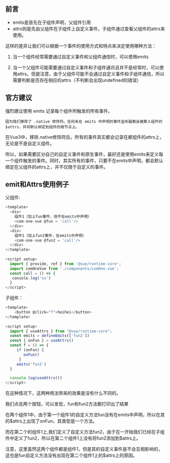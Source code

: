 ## 前言
* emits是首先在子组件声明，父组件引用
* attrs则是先由父组件在子组件上自定义事件，子组件通过查看父组件的attrs来使用。

这样的差异让我们可以根据一个事件的使用方式和特点来决定使用哪种方法：

1. 当一个组件经常需要通过自定义事件和父组件通信时，可以使用emits

2. 当一个父组件可能需要通过自定义事件和子组件通讯且并不是经常时，可以使用attrs。但是注意，由于父组件可能不会通过自定义事件和子组件通信，所以需要判断是否存在相应的attrs（不判断会出现undefined的错误）


## 官方建议
强烈建议使用 emits 记录每个组件所触发的所有事件。
```
因为我们移除了 .native 修饰符。任何未在 emits 中声明的事件监听器都会被算入组件的 $attrs，并将默认绑定到组件的根节点上。
```

在Vue3中，移除.native修饰符后，所有的事件其实都会记录在都组件的attrs上，无论是不是自定义组件。

所以，如果需要区分自己的自定义事件和原生事件，最好还是使用emits来定义每一个组件触发的事件。同时，其实所有的事件，只要不在emits中声明，都会默认绑定在父组件的attrs上，并不仅限于自定义的事件。

## emit和Attrs使用例子
父组件:
```javaScript
<template>
  <div>
    组件1（加上fun事件，但不在emits中声明）
    <com-one-vue @fun = 'call'/>
  </div>
  <div>
    组件1（加上fun2事件，在emits中声明）
    <com-one-vue @fun2 = 'call'/>
  </div>
</template>
​
<script setup>
  import { provide, ref } from '@vue/runtime-core';
  import comOneVue from './components/comOne.vue';
  const call = () => {
   console.log('xx')
  }
</script>
```

子组件：
```javaScript
<template>
    <button @click="f">heihei</button>
</template>
​
<script setup>
  import { useAttrs } from "@vue/runtime-core";
  const emits = defineEmits(['fun2'])
  const { onFun } = useAttrs()
  const f = () => {
     if (onFun) {
        onFun()
      }
     emits('fun2')
  }

  console.log(useAttrs())
</script> 
```

在这种情况下，这两种用法带来的效果是没有什么不同的。

我们点击两个按钮，可以发现，fun和fun2方法都打印出了结果

在两个组件1中，由于第一个组件1的自定义方法fun没有在emits中声明，所以在其的$attrs上出现了onFun，其类型是一个方法。

而在第二个的组件1上,我们定义了自定义方法fun2，由于在一开始我们已经在子组件中定义了fun2，所以在第二个组件1上没有将fun2添加到$attrs上。

注意，这里虽然这两个组件都是组件1，但是其的自定义事件是不会互相影响的，这也是fun自定义方法没有出现在第二个组件1上的$attrs上的原因。



